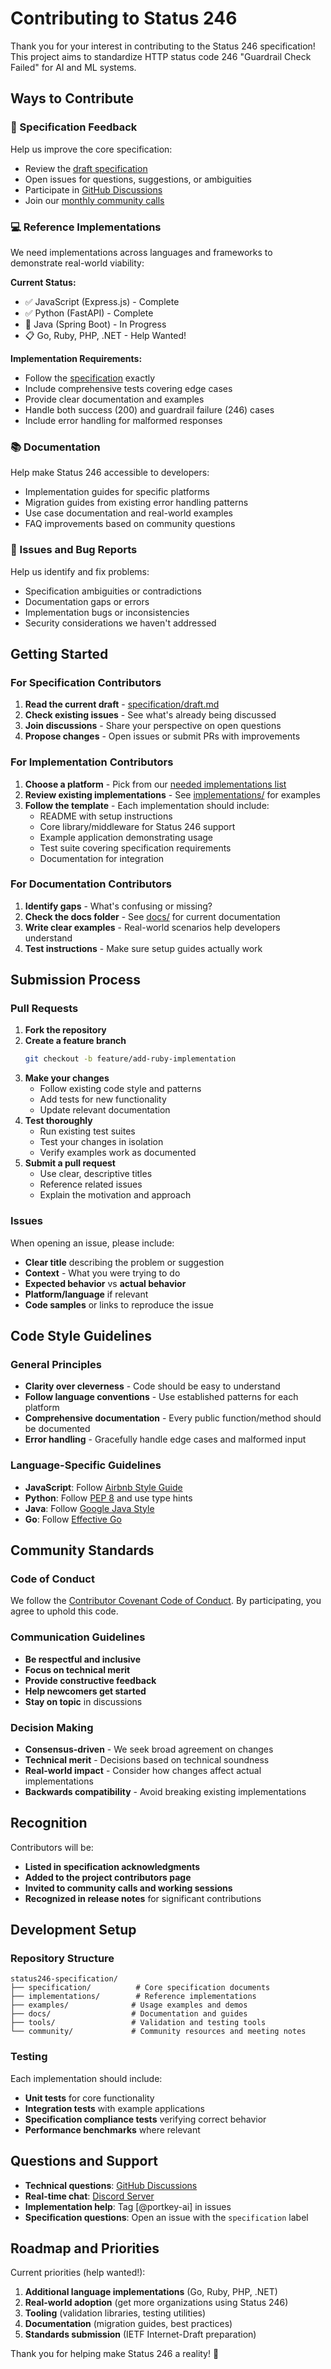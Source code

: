 # Contributing to Status 246

Thank you for your interest in contributing to the Status 246 specification! This project aims to standardize HTTP status code 246 "Guardrail Check Failed" for AI and ML systems.

## Ways to Contribute

### 📝 Specification Feedback

Help us improve the core specification:
- Review the [draft specification](specification/draft.md)
- Open issues for questions, suggestions, or ambiguities
- Participate in [GitHub Discussions](https://github.com/status246/specification/discussions)
- Join our [monthly community calls](community/meetings.md)

### 💻 Reference Implementations

We need implementations across languages and frameworks to demonstrate real-world viability:

**Current Status:**
- ✅ JavaScript (Express.js) - Complete
- ✅ Python (FastAPI) - Complete  
- 🚧 Java (Spring Boot) - In Progress
- 📋 Go, Ruby, PHP, .NET - Help Wanted!

**Implementation Requirements:**
- Follow the [specification](specification/draft.md) exactly
- Include comprehensive tests covering edge cases
- Provide clear documentation and examples
- Handle both success (200) and guardrail failure (246) cases
- Include error handling for malformed responses

### 📚 Documentation

Help make Status 246 accessible to developers:
- Implementation guides for specific platforms
- Migration guides from existing error handling patterns
- Use case documentation and real-world examples
- FAQ improvements based on community questions

### 🐛 Issues and Bug Reports

Help us identify and fix problems:
- Specification ambiguities or contradictions
- Documentation gaps or errors
- Implementation bugs or inconsistencies
- Security considerations we haven't addressed

## Getting Started

### For Specification Contributors

1. **Read the current draft** - [specification/draft.md](specification/draft.md)
2. **Check existing issues** - See what's already being discussed
3. **Join discussions** - Share your perspective on open questions
4. **Propose changes** - Open issues or submit PRs with improvements

### For Implementation Contributors

1. **Choose a platform** - Pick from our [needed implementations list](#reference-implementations)
2. **Review existing implementations** - See [implementations/](implementations/) for examples
3. **Follow the template** - Each implementation should include:
   - README with setup instructions
   - Core library/middleware for Status 246 support
   - Example application demonstrating usage
   - Test suite covering specification requirements
   - Documentation for integration

### For Documentation Contributors

1. **Identify gaps** - What's confusing or missing?
2. **Check the docs folder** - See [docs/](docs/) for current documentation
3. **Write clear examples** - Real-world scenarios help developers understand
4. **Test instructions** - Make sure setup guides actually work

## Submission Process

### Pull Requests

1. **Fork the repository**
2. **Create a feature branch**
   ```bash
   git checkout -b feature/add-ruby-implementation
   ```
3. **Make your changes**
   - Follow existing code style and patterns
   - Add tests for new functionality
   - Update relevant documentation
4. **Test thoroughly**
   - Run existing test suites
   - Test your changes in isolation
   - Verify examples work as documented
5. **Submit a pull request**
   - Use clear, descriptive titles
   - Reference related issues
   - Explain the motivation and approach

### Issues

When opening an issue, please include:
- **Clear title** describing the problem or suggestion
- **Context** - What you were trying to do
- **Expected behavior** vs **actual behavior**
- **Platform/language** if relevant
- **Code samples** or links to reproduce the issue

## Code Style Guidelines

### General Principles
- **Clarity over cleverness** - Code should be easy to understand
- **Follow language conventions** - Use established patterns for each platform
- **Comprehensive documentation** - Every public function/method should be documented
- **Error handling** - Gracefully handle edge cases and malformed input

### Language-Specific Guidelines
- **JavaScript**: Follow [Airbnb Style Guide](https://github.com/airbnb/javascript)
- **Python**: Follow [PEP 8](https://pep8.org/) and use type hints
- **Java**: Follow [Google Java Style](https://google.github.io/styleguide/javaguide.html)
- **Go**: Follow [Effective Go](https://golang.org/doc/effective_go.html)

## Community Standards

### Code of Conduct

We follow the [Contributor Covenant Code of Conduct](CODE_OF_CONDUCT.md). By participating, you agree to uphold this code.

### Communication Guidelines

- **Be respectful and inclusive**
- **Focus on technical merit**
- **Provide constructive feedback**
- **Help newcomers get started**
- **Stay on topic** in discussions

### Decision Making

- **Consensus-driven** - We seek broad agreement on changes
- **Technical merit** - Decisions based on technical soundness
- **Real-world impact** - Consider how changes affect actual implementations
- **Backwards compatibility** - Avoid breaking existing implementations

## Recognition

Contributors will be:
- **Listed in specification acknowledgments**
- **Added to the project contributors page**
- **Invited to community calls and working sessions**
- **Recognized in release notes** for significant contributions

## Development Setup

### Repository Structure
```
status246-specification/
├── specification/          # Core specification documents
├── implementations/        # Reference implementations
├── examples/              # Usage examples and demos
├── docs/                  # Documentation and guides
├── tools/                 # Validation and testing tools
└── community/             # Community resources and meeting notes
```

### Testing

Each implementation should include:
- **Unit tests** for core functionality
- **Integration tests** with example applications
- **Specification compliance tests** verifying correct behavior
- **Performance benchmarks** where relevant

## Questions and Support

- **Technical questions**: [GitHub Discussions](https://github.com/status246/specification/discussions)
- **Real-time chat**: [Discord Server](#)
- **Implementation help**: Tag [@portkey-ai] in issues
- **Specification questions**: Open an issue with the `specification` label

## Roadmap and Priorities

Current priorities (help wanted!):
1. **Additional language implementations** (Go, Ruby, PHP, .NET)
2. **Real-world adoption** (get more organizations using Status 246)
3. **Tooling** (validation libraries, testing utilities)
4. **Documentation** (migration guides, best practices)
5. **Standards submission** (IETF Internet-Draft preparation)

Thank you for helping make Status 246 a reality! 🚀
